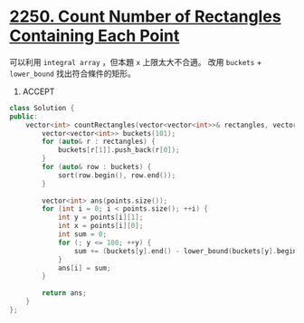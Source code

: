# [2250. Count Number of Rectangles Containing Each Point](https://leetcode.com/problems/count-number-of-rectangles-containing-each-point/)

可以利用 `integral array` ，但本題 `x` 上限太大不合適。
改用 `buckets` + `lower_bound` 找出符合條件的矩形。

1. ACCEPT

```c++
class Solution {
public:
    vector<int> countRectangles(vector<vector<int>>& rectangles, vector<vector<int>>& points) {
        vector<vector<int>> buckets(101);
		for (auto& r : rectangles) {
			buckets[r[1]].push_back(r[0]);
		}
		for (auto& row : buckets) {
			sort(row.begin(), row.end());
		}
		
		vector<int> ans(points.size());
		for (int i = 0; i < points.size(); ++i) {
			int y = points[i][1];
			int x = points[i][0];
			int sum = 0;
			for (; y <= 100; ++y) {
				sum += (buckets[y].end() - lower_bound(buckets[y].begin(), buckets[y].end(), x));
			}
			ans[i] = sum;
		}
		
		return ans;
    }
};
```
